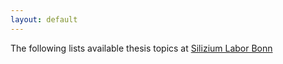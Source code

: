 ```yaml
---
layout: default
---
```


The following lists available thesis topics at [Silizium Labor Bonn](https://github.com/SiLab-Bonn)
